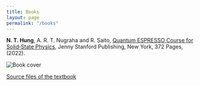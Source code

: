 ```yaml
---
title: Books
layout: page
permalink: "/books"
---
```


<div class="row justify-content-between">
<div class="col-md-8 pr-5">

<p><b>N. T. Hung</b>, A. R. T. Nugraha and R. Saito, <a href="https://doi.org/10.1201/9781003290964">Quantum ESPRESSO Course for Solid‑State Physics</a>, Jenny Stanford Publishing, New York, 372 Pages, (2022).</p>

<p class="mb-5"><img class="shadow-lg" src="{{site.baseurl}}/assets/images/book-dft-cover.png" alt="Book cover"/></p>

</div>

<div class="col-md-4">

<div class="sticky-top sticky-top-80">

	
<p> <a target="_blank" href="https://github.com/nguyen-group/QE-SSP">Source files of the textbook <i class="fab fa-github"></i></a></p>

</div>
</div>
</div>
